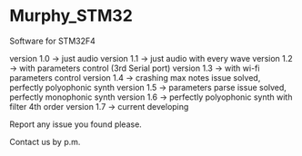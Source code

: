 Murphy_STM32
============

Software for STM32F4

version 1.0 -> just audio
version 1.1 -> just audio with every wave
version 1.2 -> with parameters control (3rd Serial port)
version 1.3 -> with wi-fi parameters control
version 1.4 -> crashing max notes issue solved, perfectly polyophonic synth
version 1.5 -> parameters parse issue solved, perfectly monophonic synth
version 1.6 -> perfectly  polyophonic synth with filter 4th order
version 1.7 -> current developing

Report any issue you found please.


Contact us by p.m.
